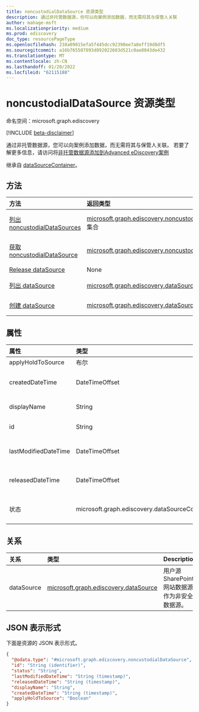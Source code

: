 ```yaml
---
title: noncustodialDataSource 资源类型
description: 通过非托管数据源，你可以向案例添加数据，而无需将其与保管人关联
author: mahage-msft
ms.localizationpriority: medium
ms.prod: ediscovery
doc_type: resourcePageType
ms.openlocfilehash: 238a09015efa5f445dcc92390ee7a8eff19d8df5
ms.sourcegitcommit: a16b765507093d892022603d521c0ae8043de432
ms.translationtype: MT
ms.contentlocale: zh-CN
ms.lasthandoff: 01/20/2022
ms.locfileid: "62115188"
---
```

# <a name="noncustodialdatasource-resource-type"></a>noncustodialDataSource 资源类型

命名空间：microsoft.graph.ediscovery

[!INCLUDE [beta-disclaimer](../../includes/beta-disclaimer.md)]

通过非托管数据源，您可以向案例添加数据，而无需将其与保管人关联。 若要了解更多信息，请访问将[非托管数据源添加到Advanced eDiscovery案例](/microsoft-365/compliance/non-custodial-data-sources)

继承自 [dataSourceContainer](../resources/ediscovery-datasourcecontainer.md)。

## <a name="methods"></a>方法

|方法|返回类型|Description|
|:---|:---|:---|
|[列出 noncustodialDataSources](../api/ediscovery-noncustodialdatasource-list.md)|[microsoft.graph.ediscovery.noncustodialDataSource](../resources/ediscovery-noncustodialdatasource.md) 集合|获取 [noncustodialDataSource](../resources/ediscovery-noncustodialdatasource.md) 对象及其属性的列表。|
|[获取 noncustodialDataSource](../api/ediscovery-noncustodialdatasource-get.md)|[microsoft.graph.ediscovery.noncustodialDataSource](../resources/ediscovery-noncustodialdatasource.md)|读取 [noncustodialDataSource](../resources/ediscovery-noncustodialdatasource.md) 对象的属性和关系。|
|[Release dataSource](../api/ediscovery-noncustodialdatasource-release.md)|None|释放非安全数据源。|
|[列出 dataSource](../api/ediscovery-noncustodialdatasource-list-datasource.md)|[microsoft.graph.ediscovery.dataSource](../resources/ediscovery-datasource.md) 集合|从 dataSource 导航属性获取 dataSource 资源。|
|[创建 dataSource](../api/ediscovery-noncustodialdatasource-post.md)|[microsoft.graph.ediscovery.dataSource](../resources/ediscovery-datasource.md)|创建新的 dataSource 对象。|

## <a name="properties"></a>属性

|属性|类型|Description|
|:---|:---|:---|
|applyHoldToSource|布尔|指示是否将保留应用于非 (数据源，如邮箱或网站) 。|
|createdDateTime|DateTimeOffset|创建 nonCustodialDataSource 的日期和时间。 继承自 [microsoft.graph.ediscovery.dataSourceContainer](../resources/ediscovery-datasourcecontainer.md)。|
|displayName|String|noncustodialDataSource 的显示名称。 继承自 [microsoft.graph.ediscovery.dataSourceContainer](../resources/ediscovery-datasourcecontainer.md)。|
|id|String|nonCustodialDataSource 的唯一标识符。 继承自 [实体](../resources/entity.md)。|
|lastModifiedDateTime|DateTimeOffset|nonCustodialDataSource 的上次修改日期和时间。 继承自 [microsoft.graph.ediscovery.dataSourceContainer](../resources/ediscovery-datasourcecontainer.md)。|
|releasedDateTime|DateTimeOffset|从案例发布 nonCustodialDataSource 的日期和时间。 继承自 [microsoft.graph.ediscovery.dataSourceContainer](../resources/ediscovery-datasourcecontainer.md)。|
|状态|microsoft.graph.ediscovery.dataSourceContainerStatus|nonCustodialDataSource 的最新状态。 继承自 [microsoft.graph.ediscovery.dataSourceContainer](../resources/ediscovery-datasourcecontainer.md)。 可取值为：`Active`、`Released`。|

## <a name="relationships"></a>关系

|关系|类型|Description|
|:---|:---|:---|
|dataSource|[microsoft.graph.ediscovery.dataSource](../resources/ediscovery-datasource.md)|用户源SharePoint网站数据源作为非安全数据源。|

## <a name="json-representation"></a>JSON 表示形式

下面是资源的 JSON 表示形式。
<!-- {
  "blockType": "resource",
  "keyProperty": "id",
  "@odata.type": "microsoft.graph.ediscovery.noncustodialDataSource",
  "baseType": "microsoft.graph.ediscovery.dataSourceContainer",
  "openType": false
}
-->

``` json
{
  "@odata.type": "#microsoft.graph.ediscovery.noncustodialDataSource",
  "id": "String (identifier)",
  "status": "String",
  "lastModifiedDateTime": "String (timestamp)",
  "releasedDateTime": "String (timestamp)",
  "displayName": "String",
  "createdDateTime": "String (timestamp)",
  "applyHoldToSource": "Boolean"
}
```